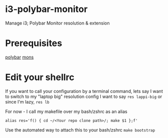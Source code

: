# i3-polybar-monitor
Manage i3; Polybar  Monitor resolution &amp; extension


# Prerequisites
[polybar](https://github.com/jaagr/polybar)
[mons](https://github.com/Ventto/mons)


# Edit your shellrc

If you want to call your configuration by a terminal command,
lets say I want to switch to my "laptop big" resolution config
I want to say `res lappi-big` or since I'm lazy, `res lb`

For now - I call my makefile over my bash/zshrc as an alias
```
alias res='f() { cd ~/<Your repo clone path>/; make $1 };f'
``````

Use the automated way to attach this to your bash/zshrc
`make bootstrap`
